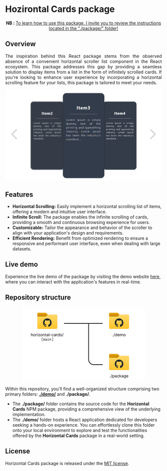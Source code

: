 # Hozirontal Cards package

<p align="center"><b>NB : </b><u>To learn how to use this package, I invite you to review the instructions located in the "./package/" folder!</u></p>

## Overview

<p align="justify">The inspiration behind this React package stems from the observed absence of a convenient horizontal scroller list component in the React ecosystem. This package addresses this gap by providing a seamless solution to display items from a list in the form of infinitely scrolled cards. If you're looking to enhance user experience by incorporating a horizontal scrolling feature for your lists, this package is tailored to meet your needs.</p>

![img](./assets/demo-1.png)

## Features

* **Horizontal Scrolling:** Easily implement a horizontal scrolling list of items, offering a modern and intuitive user interface.
* **Infinite Scroll:** The package enables the infinite scrolling of cards, providing a smooth and continuous browsing experience for users.
* **Customizable:** Tailor the appearance and behavior of the scroller to align with your application's design and requirements.
* **Efficient Rendering:** Benefit from optimized rendering to ensure a responsive and performant user interface, even when dealing with large datasets.

## Live demo

Experience the live demo of the package by visiting the demo website [here](https://haitamdevops.github.io/horizontal-cards/), where you can interact with the application's features in real-time.

## Repository structure

<p align="center" width="100%"><img src="./assets/repo.structure.png"></p>

Within this repository, you'll find a well-organized structure comprising two primary folders: [**./demo/**](./demo/) and **./package/**.

* The **./package/** folder contains the source code for the **Horizontal Cards** NPM package, providing a comprehensive view of the underlying implementation.
* The **./demo/** folder hosts a React application dedicated for developers seeking a hands-on experience. You can effortlessly clone this folder onto your local environment to explore and test the functionalities offered by the **Horizontal Cards** package in a real-world setting.

## License

Horizontal Cards package is released under the [MIT license](https://www.mit.edu/~amini/LICENSE.md).

